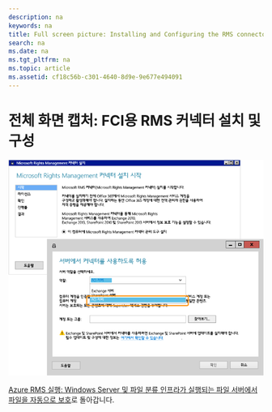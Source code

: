 ```yaml
---
description: na
keywords: na
title: Full screen picture: Installing and Configuring the RMS connector for FCI
search: na
ms.date: na
ms.tgt_pltfrm: na
ms.topic: article
ms.assetid: cf18c56b-c301-4640-8d9e-9e677e494091
---
```

# 전체 화면 캡처: FCI용 RMS 커넥터 설치 및 구성
![](../Image/AzRMS_FCI_Connector.png)

[Azure RMS 실행: Windows Server 및 파일 분류 인프라가 실행되는 파일 서버에서 파일을 자동으로 보호](http://technet.microsoft.com/library/jj585026.aspx)로 돌아갑니다.

